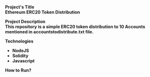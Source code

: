 <b>Project's Title<b><br/>
Ethereum ERC20 Token Distribution

<b>Project Description</b><br/>
This repository is a simple ERC20 token distribution to 10 Accounts mentioned in accountstodistribute.txt file.

<b>Technologies</b>
<ul>  
  <li>NodeJS</li>
  <li>Solidity</li>
  <li>Javascript</li>
</ul>

<b>How to Run?</b>


